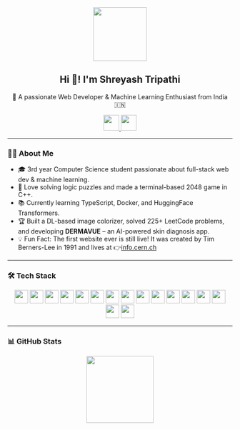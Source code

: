 <div align="center">
  <img src="https://media.giphy.com/media/M9gbBd9nbDrOTu1Mqx/giphy.gif" height="120" />
</div>

<h2 align="center">Hi 👋! I'm Shreyash Tripathi</h2>
<p align="center">🚀 A passionate Web Developer & Machine Learning Enthusiast from India 🇮🇳</p>


<p align="center">
  <a href="mailto:shreyashofficial05@gmail.com" target="_blank">
    <img src="https://img.shields.io/badge/Gmail-D14836?style=for-the-badge&logo=gmail&logoColor=white" height="35" />
  </a>
  <a href="https://www.linkedin.com/in/shreyash-tripathi005/" target="_blank">
    <img src="https://img.shields.io/badge/LinkedIn-0077B5?style=for-the-badge&logo=linkedin&logoColor=white" height="35" />
  </a>
 
</p>


---

### 👨‍💻 About Me

- 🎓 3rd year Computer Science student passionate about full-stack web dev & machine learning.  
- 🧩 Love solving logic puzzles and made a terminal-based 2048 game in C++.  
- 📚 Currently learning TypeScript, Docker, and HuggingFace Transformers.  
- 🏆 Built a DL-based image colorizer, solved 225+ LeetCode problems, and developing **DERMAVUE** – an AI-powered skin diagnosis app.
- 💡 Fun Fact: The first website ever is still live! It was created by Tim Berners-Lee in 1991 and lives at 👉<a href="http://info.cern.ch" target="_blank">info.cern.ch</a>

---

### 🛠️ Tech Stack

<p align="center">
  <img src="https://img.shields.io/badge/C++-00599C?logo=c%2B%2B&logoColor=white&style=for-the-badge" height="30"/>
  <img src="https://img.shields.io/badge/C-A8B9CC?logo=c&logoColor=black&style=for-the-badge" height="30"/>
  <img src="https://img.shields.io/badge/Python-3776AB?logo=python&logoColor=white&style=for-the-badge" height="30"/>
  <img src="https://img.shields.io/badge/JavaScript-F7DF1E?logo=javascript&logoColor=black&style=for-the-badge" height="30"/>
  <img src="https://img.shields.io/badge/TypeScript-3178C6?logo=typescript&logoColor=white&style=for-the-badge" height="30"/>
  <img src="https://img.shields.io/badge/HTML5-E34F26?logo=html5&logoColor=white&style=for-the-badge" height="30"/>
  <img src="https://img.shields.io/badge/CSS3-1572B6?logo=css3&logoColor=white&style=for-the-badge" height="30"/>
  <img src="https://img.shields.io/badge/React-61DAFB?logo=react&logoColor=black&style=for-the-badge" height="30"/>
  <img src="https://img.shields.io/badge/Node.js-339933?logo=nodedotjs&logoColor=white&style=for-the-badge" height="30"/>
  <img src="https://img.shields.io/badge/Express-61DAFB?logo=express&logoColor=black&style=for-the-badge" height="30"/>
  <img src="https://img.shields.io/badge/MongoDB-47A248?logo=mongodb&logoColor=white&style=for-the-badge" height="30"/>
  <img src="https://img.shields.io/badge/MySQL-4479A1?logo=mysql&logoColor=white&style=for-the-badge" height="30"/>
  <img src="https://img.shields.io/badge/NumPy-013243?logo=numpy&logoColor=white&style=for-the-badge" height="30"/>
  <img src="https://img.shields.io/badge/TensorFlow-FF6F00?logo=tensorflow&logoColor=black&style=for-the-badge" height="30"/>
  <img src="https://img.shields.io/badge/PyTorch-EE4C2C?logo=pytorch&logoColor=white&style=for-the-badge" height="30"/>
  <img src="https://img.shields.io/badge/Flask-000000?logo=flask&logoColor=white&style=for-the-badge" height="30"/>
</p>

---

### 📊 GitHub Stats

<p align="center">
  <img src="https://github-readme-stats.vercel.app/api/top-langs?username=Shreyashofficial05&layout=compact&langs_count=6&theme=dracula&hide_border=false" height="150" />
</p>
